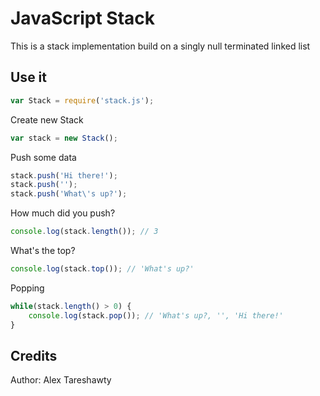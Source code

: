 # JavaScript Stack
This is a stack implementation build on a singly null terminated linked list

## Use it

```js
var Stack = require('stack.js');
```

Create new Stack
```js
var stack = new Stack();
```

Push some data
```js
stack.push('Hi there!');
stack.push('');
stack.push('What\'s up?');
```


How much did you push?
```js
console.log(stack.length()); // 3
``` 

What's the top?
```js
console.log(stack.top()); // 'What's up?'
```

Popping
```js
while(stack.length() > 0) {
	console.log(stack.pop()); // 'What's up?, '', 'Hi there!'
}
```

## Credits
Author: Alex Tareshawty
